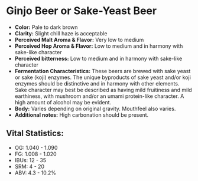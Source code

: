 # Ginjo Beer or Sake-Yeast Beer

- **Color:** Pale to dark brown
- **Clarity:** Slight chill haze is acceptable
- **Perceived Malt Aroma & Flavor:** Very low to medium
- **Perceived Hop Aroma & Flavor:** Low to medium and in harmony with sake-like character
- **Perceived bitterness:** Low to medium and in harmony with sake-like character
- **Fermentation Characteristics:** These beers are brewed with sake yeast or sake (koji) enzymes. The unique byproducts of sake yeast and/or koji enzymes should be distinctive and in harmony with other elements. Sake character may best be described as having mild fruitiness and mild earthiness, with mushroom and/or an umami protein-like character. A high amount of alcohol may be evident.
- **Body:** Varies depending on original gravity. Mouthfeel also varies.
- **Additional notes:** High carbonation should be present.

## Vital Statistics:

- OG: 1.040 - 1.090
- FG: 1.008 - 1.020
- IBUs: 12 - 35
- SRM: 4 - 20
- ABV: 4.3 - 10.2%
